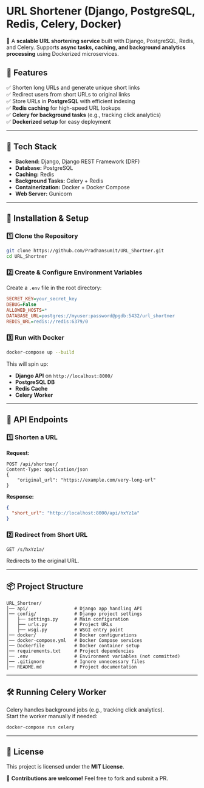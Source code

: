 # URL Shortener (Django, PostgreSQL, Redis, Celery, Docker)

🚀 A **scalable URL shortening service** built with Django, PostgreSQL, Redis, and Celery. Supports **async tasks, caching, and background analytics processing** using Dockerized microservices.

## 🌟 Features

✅ Shorten long URLs and generate unique short links  
✅ Redirect users from short URLs to original links  
✅ Store URLs in **PostgreSQL** with efficient indexing  
✅ **Redis caching** for high-speed URL lookups  
✅ **Celery for background tasks** (e.g., tracking click analytics)  
✅ **Dockerized setup** for easy deployment

---

## 📌 Tech Stack

- **Backend:** Django, Django REST Framework (DRF)
- **Database:** PostgreSQL
- **Caching:** Redis
- **Background Tasks:** Celery + Redis
- **Containerization:** Docker + Docker Compose
- **Web Server:** Gunicorn

---

## 🚀 Installation & Setup

### 1️⃣ Clone the Repository

```bash
git clone https://github.com/Pradhansumit/URL_Shortner.git
cd URL_Shortner
```

### 2️⃣ Create & Configure Environment Variables

Create a `.env` file in the root directory:

```ini
SECRET_KEY=your_secret_key
DEBUG=False
ALLOWED_HOSTS=*
DATABASE_URL=postgres://myuser:password@pgdb:5432/url_shortner
REDIS_URL=redis://redis:6379/0
```

### 3️⃣ Run with Docker

```bash
docker-compose up --build
```

This will spin up:

- **Django API** on `http://localhost:8000/`
- **PostgreSQL DB**
- **Redis Cache**
- **Celery Worker**

---

## 📡 API Endpoints

### 1️⃣ Shorten a URL

**Request:**

```http
POST /api/shortner/
Content-Type: application/json
{
    "original_url": "https://example.com/very-long-url"
}
```

**Response:**

```json
{
  "short_url": "http://localhost:8000/api/hxYz1a"
}
```

### 2️⃣ Redirect from Short URL

```http
GET /s/hxYz1a/
```

Redirects to the original URL.

---

## 📦 Project Structure

```
URL_Shortner/
│── api/                 # Django app handling API
│── config/              # Django project settings
│   ├── settings.py      # Main configuration
│   ├── urls.py          # Project URLs
│   ├── wsgi.py          # WSGI entry point
│── docker/              # Docker configurations
│── docker-compose.yml   # Docker Compose services
│── Dockerfile           # Docker container setup
│── requirements.txt     # Project dependencies
│── .env                 # Environment variables (not committed)
│── .gitignore           # Ignore unnecessary files
│── README.md            # Project documentation
```

---

## 🛠 Running Celery Worker

Celery handles background jobs (e.g., tracking click analytics).  
Start the worker manually if needed:

```bash
docker-compose run celery
```

---

## 📜 License

This project is licensed under the **MIT License**.

🚀 **Contributions are welcome!** Feel free to fork and submit a PR.
